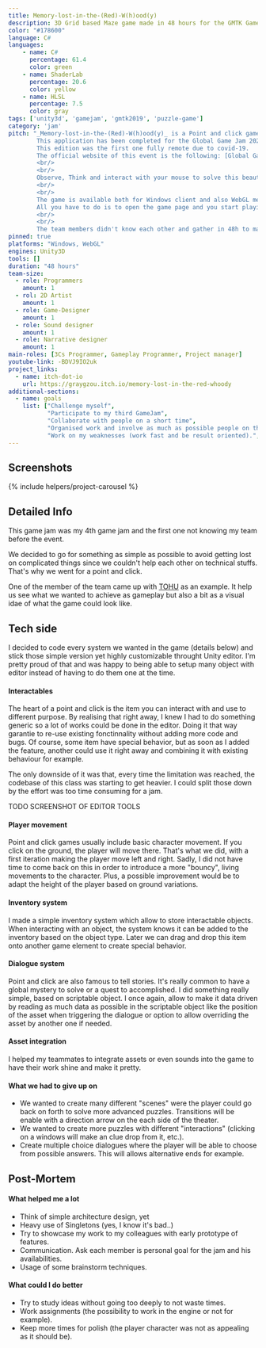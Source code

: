 ```yaml
---
title: Memory-lost-in-the-(Red)-W(h)ood(y)
description: 3D Grid based Maze game made in 48 hours for the GMTK GameJam 2019
color: "#178600"
language: C#
languages:
    - name: C#
      percentage: 61.4
      color: green
    - name: ShaderLab
      percentage: 20.6
      color: yellow
    - name: HLSL
      percentage: 7.5
      color: gray
tags: ['unity3d', 'gamejam', 'gmtk2019', 'puzzle-game']
category: 'jam'
pitch: "_Memory-lost-in-the-(Red)-W(h)ood(y)_ is a Point and click game. 
        This application has been completed for the Global Game Jam 2021 organized in January.
        This edition was the first one fully remote due to covid-19.
        The official website of this event is the following: [Global Game Jam](https://globalgamejam.org/).
        <br/>
        <br/>
        Observe, Think and interact with your mouse to solve this beautiful and relaxing game.
        <br/>
        <br/>
        The game is available both for Windows client and also WebGL meaning you don't need to download anything. 
        All you have to do is to open the game page and you start playing our game !
        <br/>
        <br/>
        The team members didn't know each other and gather in 48h to make that game."
pinned: true
platforms: "Windows, WebGL"
engines: Unity3D
tools: []
duration: "48 hours"
team-size:
  - role: Programmers
    amount: 1
  - rol: 2D Artist
    amount: 1
  - role: Game-Designer
    amount: 1
  - role: Sound designer
    amount: 1
  - role: Narrative designer
    amount: 1
main-roles: [3Cs Programmer, Gameplay Programmer, Project manager]
youtube-link: -BDVJ9IO2uk
project_links:
  - name: itch-dot-io
    url: https://graygzou.itch.io/memory-lost-in-the-red-whoody
additional-sections:
  - name: goals
    list: ["Challenge myself",
           "Participate to my third GameJam",
           "Collaborate with people on a short time",
           "Organised work and involve as much as possible people on the jam",
           "Work on my weaknesses (work fast and be result oriented).",]
---
```


<!---
Gregoire Boiron <gregoire.boiron@gmail.com>
Copyright (c) 2018-2021 Gregoire Boiron  All Rights Reserved.
--->

Screenshots
--------------------
{% include helpers/project-carousel %}

Detailed Info
--------------------
This game jam was my 4th game jam and the first one not knowing my team before the event.

We decided to go for something as simple as possible to avoid getting lost on complicated things since we couldn't help each other on technical stuffs.
That's why we went for a point and click.

One of the member of the team came up with [TOHU](https://www.youtube.com/watch?v=EkzFwtn9Hpg) as an example. It help us see what we wanted to achieve as gameplay but also a bit as a visual idae of what the game could look like.

Tech side
--------------------
I decided to code every system we wanted in the game (details below) and stick those simple version yet highly customizable throught Unity editor.
I'm pretty proud of that and was happy to being able to setup many object with editor instead of having to do them one at the time.

#### Interactables
The heart of a point and click is the item you can interact with and use to different purpose.
By realising that right away, I knew I had to do something generic so a lot of works could be done in the editor. 
Doing it that way garantie to re-use existing fonctinnality without adding more code and bugs. 
Of course, some item have special behavior, but as soon as I added the feature, another could use it right away and combining it with existing behaviour for example.

The only downside of it was that, every time the limitation was reached, the codebase of this class was starting to get heavier.
I could split those down by the effort was too time consuming for a jam. 

TODO SCREENSHOT OF EDITOR TOOLS

#### Player movement
Point and click games usually include basic character movement. If you click on the ground, the player will move there. That's what we did, with a first iteration making the player move left and right. Sadly, I did not have time to come back on this in order to introduce a more "bouncy", living movements to the character. Plus, a possible improvement would be to adapt the height of the player based on ground variations.

#### Inventory system
I made a simple inventory system which allow to store interactable objects. When interacting with an object, the system knows it can be added to the inventory based on the object type. Later we can drag and drop this item onto another game element to create special behavior.

#### Dialogue system 
Point and click are also famous to tell stories. It's really common to have a global mystery to solve or a quest to accomplished.
I did something really simple, based on scriptable object. 
I once again, allow to make it data driven by reading as much data as possible in the scriptable object like the position of the asset when triggering the dialogue
or option to allow overriding the asset by another one if needed.

#### Asset integration
I helped my teammates to integrate assets or even sounds into the game to have their work shine and make it pretty. 

#### What we had to give up on
- We wanted to create many different "scenes" were the player could go back on forth to solve more advanced puzzles. Transitions will be enable with a direction arrow on the each side of the theater. 
- We wanted to create more puzzles with different "interactions" (clicking on a windows will make an clue drop from it, etc.).
- Create multiple choice dialogues where the player will be able to choose from possible answers. This will allows alternative ends for example. 

Post-Mortem
--------------------
#### What helped me a lot
* Think of simple architecture design, yet 
* Heavy use of Singletons (yes, I know it's bad..)
* Try to showcase my work to my colleagues with early prototype of features.
* Communication. Ask each member is personal goal for the jam and his availabilities.
* Usage of some brainstorm techniques. 

#### What could I do better
* Try to study ideas without going too deeply to not waste times.
* Work assignments (the possibility to work in the engine or not for example).
* Keep more times for polish (the player character was not as appealing as it should be).
